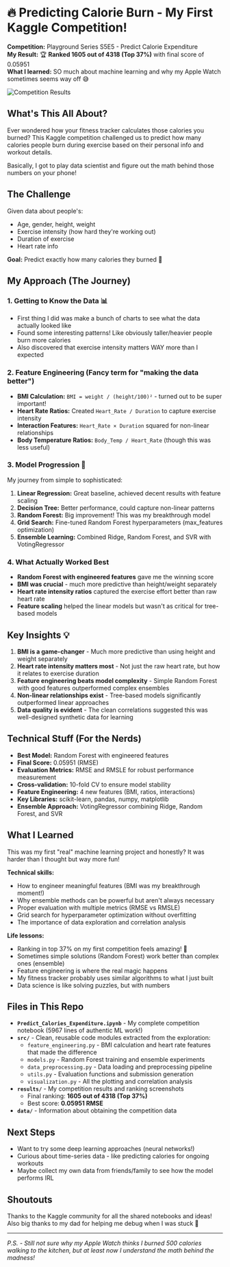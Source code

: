 # 🔥 Predicting Calorie Burn - My First Kaggle Competition! 

**Competition:** Playground Series S5E5 - Predict Calorie Expenditure  
**My Result:** 🏆 **Ranked 1605 out of 4318 (Top 37%)** with final score of 0.05951  
**What I learned:** SO much about machine learning and why my Apple Watch sometimes seems way off 😅

![Competition Results](results/kaggle_ranking.png)

## What's This All About?

Ever wondered how your fitness tracker calculates those calories you burned? This Kaggle competition challenged us to predict how many calories people burn during exercise based on their personal info and workout details.

Basically, I got to play data scientist and figure out the math behind those numbers on your phone!

## The Challenge

Given data about people's:
- Age, gender, height, weight  
- Exercise intensity (how hard they're working out)
- Duration of exercise
- Heart rate info

**Goal:** Predict exactly how many calories they burned 🎯

## My Approach (The Journey)

### 1. **Getting to Know the Data** 📊
- First thing I did was make a bunch of charts to see what the data actually looked like
- Found some interesting patterns! Like obviously taller/heavier people burn more calories
- Also discovered that exercise intensity matters WAY more than I expected

### 2. **Feature Engineering** (Fancy term for "making the data better")
- **BMI Calculation:** `BMI = weight / (height/100)²` - turned out to be super important!
- **Heart Rate Ratios:** Created `Heart_Rate / Duration` to capture exercise intensity
- **Interaction Features:** `Heart_Rate × Duration` squared for non-linear relationships
- **Body Temperature Ratios:** `Body_Temp / Heart_Rate` (though this was less useful)

### 3. **Model Progression** 🤖
My journey from simple to sophisticated:
1. **Linear Regression:** Great baseline, achieved decent results with feature scaling
2. **Decision Tree:** Better performance, could capture non-linear patterns
3. **Random Forest:** Big improvement! This was my breakthrough model
4. **Grid Search:** Fine-tuned Random Forest hyperparameters (max_features optimization)
5. **Ensemble Learning:** Combined Ridge, Random Forest, and SVR with VotingRegressor

### 4. **What Actually Worked Best**
- **Random Forest with engineered features** gave me the winning score
- **BMI was crucial** - much more predictive than height/weight separately
- **Heart rate intensity ratios** captured the exercise effort better than raw heart rate
- **Feature scaling** helped the linear models but wasn't as critical for tree-based models

## Key Insights 💡

1. **BMI is a game-changer** - Much more predictive than using height and weight separately
2. **Heart rate intensity matters most** - Not just the raw heart rate, but how it relates to exercise duration
3. **Feature engineering beats model complexity** - Simple Random Forest with good features outperformed complex ensembles
4. **Non-linear relationships exist** - Tree-based models significantly outperformed linear approaches
5. **Data quality is evident** - The clean correlations suggested this was well-designed synthetic data for learning

## Technical Stuff (For the Nerds)

- **Best Model:** Random Forest with engineered features
- **Final Score:** 0.05951 (RMSE)
- **Evaluation Metrics:** RMSE and RMSLE for robust performance measurement
- **Cross-validation:** 10-fold CV to ensure model stability
- **Feature Engineering:** 4 new features (BMI, ratios, interactions)
- **Key Libraries:** scikit-learn, pandas, numpy, matplotlib
- **Ensemble Approach:** VotingRegressor combining Ridge, Random Forest, and SVR

## What I Learned

This was my first "real" machine learning project and honestly? It was harder than I thought but way more fun! 

**Technical skills:**
- How to engineer meaningful features (BMI was my breakthrough moment!)
- Why ensemble methods can be powerful but aren't always necessary
- Proper evaluation with multiple metrics (RMSE vs RMSLE)
- Grid search for hyperparameter optimization without overfitting
- The importance of data exploration and correlation analysis

**Life lessons:**
- Ranking in top 37% on my first competition feels amazing! 🎉
- Sometimes simple solutions (Random Forest) work better than complex ones (ensemble)
- Feature engineering is where the real magic happens
- My fitness tracker probably uses similar algorithms to what I just built
- Data science is like solving puzzles, but with numbers

## Files in This Repo

- **`Predict_Calories_Expenditure.ipynb`** - My complete competition notebook (5967 lines of authentic ML work!)
- **`src/`** - Clean, reusable code modules extracted from the exploration:
  - `feature_engineering.py` - BMI calculation and heart rate features that made the difference
  - `models.py` - Random Forest training and ensemble experiments  
  - `data_preprocessing.py` - Data loading and preprocessing pipeline
  - `utils.py` - Evaluation functions and submission generation
  - `visualization.py` - All the plotting and correlation analysis
- **`results/`** - My competition results and ranking screenshots
  - Final ranking: **1605 out of 4318 (Top 37%)**
  - Best score: **0.05951 RMSE**
- **`data/`** - Information about obtaining the competition data

## Next Steps

- Want to try some deep learning approaches (neural networks!)
- Curious about time-series data - like predicting calories for ongoing workouts
- Maybe collect my own data from friends/family to see how the model performs IRL

## Shoutouts

Thanks to the Kaggle community for all the shared notebooks and ideas! Also big thanks to my dad for helping me debug when I was stuck 🙏

---

*P.S. - Still not sure why my Apple Watch thinks I burned 500 calories walking to the kitchen, but at least now I understand the math behind the madness!*